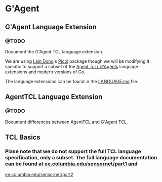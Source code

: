 # G'Agent

## G'Agent Language Extension
### @TODO
Document the G'Agent TCL language extension.

We are using [Lain Dono](mailt:lain.dono@gmail.com)'s [Picol](https://github.com/lain-dono/picol.go) package though we will be modifying it specific to support a subset of the [Agent Tcl / D'Agents](http://www.cs.dartmouth.edu/~dfk/agents/pub/agents/doc.5.1.ps.gz) language extensions and modern versions of Go.

 The language extensions can be found in the [LANGUAGE.md](https://git.dragonheim.net/dragonheim/gagent/src/branch/main/LANGUAGE.md) file.


## AgentTCL Language Extension
### @TODO
Document differences between AgentTCL and G'Agent TCL.


## TCL Basics
### Plase note that we do not support the full TCL language specification, only a subset.  The full language documentation can be found at [ee.columbia.edu/sensornet/part1](https://www.ee.columbia.edu/~shane/projects/sensornet/part1.pdf) and 
[ee.columbia.edu/sensornet/part2](https://www.ee.columbia.edu/~shane/projects/sensornet/part2.pdf)
